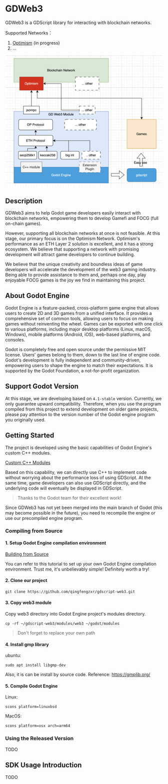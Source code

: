 # GDWeb3

GDWeb3 is a GDScript library for interacting with blockchain networks.

Supported Networks：

1. [Optimism](https://www.optimism.io/) (in progress)
2. ...

![Architecture](./imgs/image.png)

## Description

GDWeb3 aims to help Godot game developers easily interact with blockchain networks, empowering them to develop Gamefi and FOCG (full on-chain games).

However, supporting all blockchain networks at once is not feasible. At this stage, our primary focus is on the Optimism Network. Optimism's performance as an ETH Layer 2 solution is excellent, and it has a strong ecosystem. We believe that supporting a network with promising development will attract game developers to continue building.

We believe that the unique creativity and boundless ideas of game developers will accelerate the development of the web3 gaming industry. Being able to provide assistance to them and, perhaps one day, play enjoyable FOCG games is the joy we find in maintaining this project.

## About Godot Engine

Godot Engine is a feature-packed, cross-platform game engine that allows users to create 2D and 3D games from a unified interface. It provides a comprehensive set of common tools, allowing users to focus on making games without reinventing the wheel. Games can be exported with one click to various platforms, including major desktop platforms (Linux, macOS, Windows), mobile platforms (Android, iOS), web-based platforms, and consoles.

Godot is completely free and open source under the permissive MIT license. Users' games belong to them, down to the last line of engine code. Godot's development is fully independent and community-driven, empowering users to shape the engine to match their expectations. It is supported by the Godot Foundation, a not-for-profit organization.

## Support Godot Version

At this stage, we are developing based on `4.1-stable` version. Currently, we only guarantee upward compatibility. Therefore, when you use the program compiled from this project to extend development on older game projects, please pay attention to the version number of the Godot engine program you originally used.

## Getting Started

The project is developed using the basic capabilities of Godot Engine's custom C++ modules.

[Custom C++ Modules](https://docs.godotengine.org/en/stable/contributing/development/core_and_modules/custom_modules_in_cpp.html)

Based on this capability, we can directly use C++ to implement code without worrying about the performance loss of using GDScript. At the same time, game developers can also use GDScript directly, and the underlying code will eventually be displayed in GDScript.

> Thanks to the Godot team for their excellent work!

Since GDWeb3 has not yet been merged into the main branch of Godot (this may become possible in the future), you need to recompile the engine or use our precompiled engine program.

### Compiling from Source

#### 1. Setup Godot Engine compilation environment
[Building from Source](https://docs.godotengine.org/en/stable/contributing/development/compiling/index.html)

You can refer to this tutorial to set up your own Godot Engine compilation environment. Trust me, it's unbelievably simple! Definitely worth a try!

#### 2. Clone our project
```
git clone https://github.com/qingfengzxr/gdscript-web3.git
```

#### 3. Copy web3 module
Copy web3 directory into Godot Engine project's modules directory.

```
cp -rf ~/gdscript-web3/modules/web3 ~/godot/modules
```
> Don't forget to replace your own path

#### 4. Install gmp library
ubuntu:
```
sudo apt install libgmp-dev
```

Also, it is can be install by source code. Reference: https://gmplib.org/

#### 5. Compile Godot Engine
Linux:
```
scons platform=linuxbsd
```

MacOS:
```
scons platform=osx arch=arm64
```


### Using the Released Version
TODO

## SDK Usage Introduction
TODO
